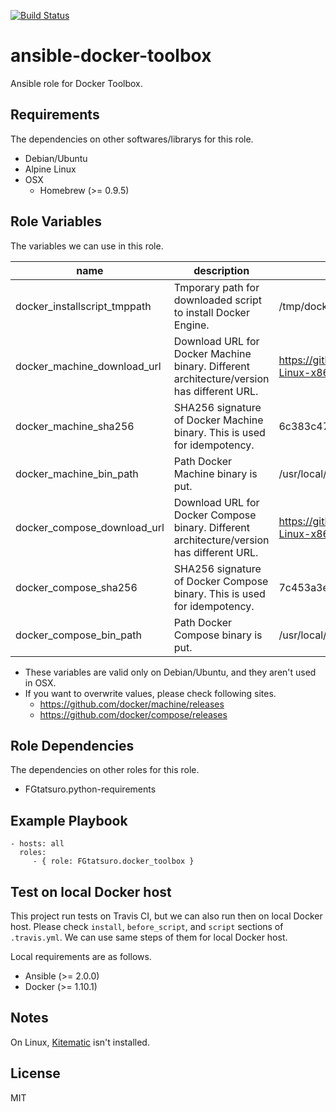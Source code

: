 [![Build Status](https://travis-ci.org/FGtatsuro/ansible-docker-toolbox.svg?branch=master)](https://travis-ci.org/FGtatsuro/ansible-docker-toolbox)

ansible-docker-toolbox
====================================

Ansible role for Docker Toolbox.

Requirements
------------

The dependencies on other softwares/librarys for this role.

- Debian/Ubuntu
- Alpine Linux
- OSX
  - Homebrew (>= 0.9.5)

Role Variables
--------------

The variables we can use in this role.

|name|description|default|
|---|---|---|
|docker_installscript_tmppath|Tmporary path for downloaded script to install Docker Engine.|/tmp/docker_install.sh|
|docker_machine_download_url|Download URL for Docker Machine binary. Different architecture/version has different URL.|https://github.com/docker/machine/releases/download/v0.6.0/docker-machine-Linux-x86_64|
|docker_machine_sha256|SHA256 signature of Docker Machine binary. This is used for idempotency.|6c383c4716985db2d7ae7e1689cc4acee0b23284e6e852d6bc59011696ca734a|
|docker_machine_bin_path|Path Docker Machine binary is put.|/usr/local/bin/docker-machine|
|docker_compose_download_url|Download URL for Docker Compose binary. Different architecture/version has different URL.|https://github.com/docker/compose/releases/download/1.6.2/docker-compose-Linux-x86_64|
|docker_compose_sha256|SHA256 signature of Docker Compose binary. This is used for idempotency.|7c453a3e52fb97bba34cf404f7f7e7913c86e2322d612e00c71bd1588587c91e|
|docker_compose_bin_path|Path Docker Compose binary is put.|/usr/local/bin/docker-compose|

- These variables are valid only on Debian/Ubuntu, and they aren't used in OSX.
- If you want to overwrite values, please check following sites.
  - https://github.com/docker/machine/releases
  - https://github.com/docker/compose/releases

Role Dependencies
-----------------

The dependencies on other roles for this role.

- FGtatsuro.python-requirements

Example Playbook
----------------

    - hosts: all
      roles:
         - { role: FGtatsuro.docker_toolbox }

Test on local Docker host
-------------------------

This project run tests on Travis CI, but we can also run then on local Docker host.
Please check `install`, `before_script`, and `script` sections of `.travis.yml`.
We can use same steps of them for local Docker host.

Local requirements are as follows.

- Ansible (>= 2.0.0)
- Docker (>= 1.10.1)

Notes
-----

On Linux, [Kitematic](https://kitematic.com/) isn't installed.

License
-------

MIT
